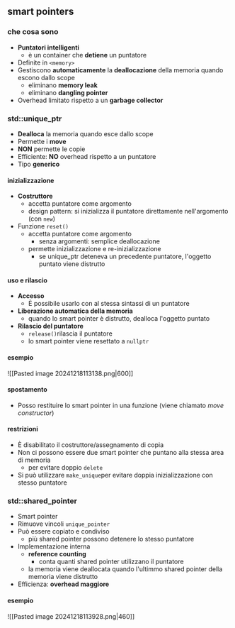 ## smart pointers
### che cosa sono
- **Puntatori intelligenti**
	- è un container che **detiene** un puntatore
- Definite in ```<memory>```
- Gestiscono **automaticamente** la **deallocazione** della memoria quando escono dallo scope
	- eliminano **memory leak**
	- eliminano **dangling pointer**
- Overhead limitato rispetto a un **garbage collector**
### std::unique_ptr
- **Dealloca** la memoria quando esce dallo scope
- Permette i **move**
- **NON** permette le copie
- Efficiente: **NO** overhead rispetto a un puntatore
- Tipo **generico**
#### inizializzazione
- **Costruttore**
	- accetta puntatore come argomento
	- design pattern: si inizializza il puntatore direttamente nell'argomento (con ```new```)
- Funzione ```reset()```
	- accetta puntatore come argomento
		- senza argomenti: semplice deallocazione
	- permette inizializzazione e re-inizializzazione
		- se unique_ptr deteneva un precedente puntatore, l'oggetto puntato viene distrutto 
#### uso e rilascio
- **Accesso**
	- È possibile usarlo con al stessa sintassi di un puntatore
- **Liberazione automatica della memoria**
	- quando lo smart pointer è distrutto, dealloca l'oggetto puntato
- **Rilascio del puntatore**
	- ```release()```rilascia il puntatore
	- lo smart pointer viene resettato a ```nullptr```

#### esempio
![[Pasted image 20241218113138.png|600]]
#### spostamento
- Posso restituire lo smart pointer in una funzione (viene chiamato _move constructor_)
#### restrizioni
- È disabilitato il costruttore/assegnamento di copia
- Non ci possono essere due smart pointer che puntano alla stessa area di memoria
	- per evitare doppio ```delete```
- Si può utilizzare ```make_unique```per evitare doppia inizializzazione con stesso puntatore
### std::shared_pointer
- Smart pointer
- Rimuove vincoli ```unique_pointer```
- Può essere copiato e condiviso
	- più shared pointer possono detenere lo stesso puntatore
- Implementazione interna
	- **reference counting**
		- conta quanti shared pointer utilizzano il puntatore
	- la memoria viene deallocata quando l'ultimmo shared pointer della memoria viene distrutto
- Efficienza: **overhead maggiore**
#### esempio
![[Pasted image 20241218113928.png|460]]